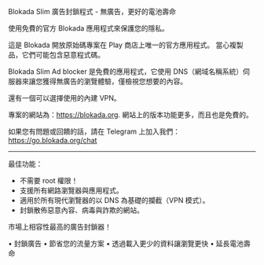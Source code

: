 Blokada Slim 廣告封鎖程式 - 無廣告，更好的電池壽命

使用免費的官方 Blokada 應用程式來保護您的隱私。

這是 Blokada 開放原始碼專案在 Play 商店上唯一的官方應用程式。 當心複製品，它們可能包含惡意程式碼。

Blokada Slim Ad blocker 是免費的應用程式，它使用 DNS（網域名稱系統）伺服器來讓您獲得無廣告的瀏覽體驗，僅檢視您想要的內容。

還有一個可以選擇使用的內建 VPN。

專案的網站為：https://blokada.org. 網站上的版本功能更多，而且也是免費的。

如果您有問題或回饋的話，請在 Telegram 上加入我們：https://go.blokada.org/chat

----

最佳功能：
- 不需要 root 權限！
- 支援所有網路瀏覽器與應用程式。
- 適用於所有現代瀏覽器的以 DNS 為基礎的攔截（VPN 模式）。
- 封鎖散佈惡意內容、病毒與詐欺的網站。

市場上相容性最高的廣告封鎖器！

• 封鎖廣告 • 節省您的流量方案 • 透過載入更少的資料讓瀏覽更快 • 延長電池壽命
